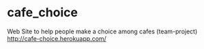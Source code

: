 # cafe_choice
Web Site to help people make a choice among cafes (team-project)
<br>
http://cafe-choice.herokuapp.com/
